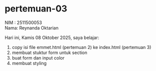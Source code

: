# pertemuan-03

NIM : 2511500053<br>
Nama: Reynanda Oktarian<br>

Hari ini, Kamis 08 Oktober 2025, saya belajar:
<ol>
<li>copy isi file emmet.html (pertemuan 2) ke index.html (pertemuan 3)</li>
<li>membuat stuktur form untuk section</li>
<li>buat form dan input color</li>
<li>membuat styling
</ol>